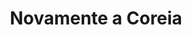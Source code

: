 ---
ref: sol-010-0032
title: ["Novamente a Coreia"]
author_name: ["unknown author"]
publisher: ["Seara Nova"]
year: "y1969"
origin: ["Portugal"]
formats: ["book-cover"]
disciplines: ["graphic-design"]
tags:
layout: artifact
status: ["scan"]
published: false
int_published: false
image_count:
date_added: 2023-06-16
batch:
---